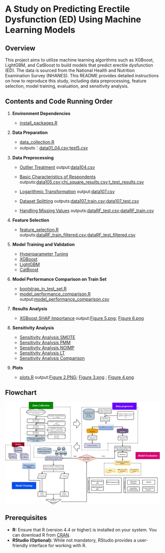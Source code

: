 # A Study on Predicting Erectile Dysfunction (ED) Using Machine Learning Models

## Overview

This project aims to utilize machine learning algorithms such as XGBoost, LightGBM, and CatBoost to build models that predict erectile dysfunction (ED). The data is sourced from the National Health and Nutrition Examination Survey (NHANES). This README provides detailed instructions on how to reproduce this study, including data preprocessing, feature selection, model training, evaluation, and sensitivity analysis.

## Contents and Code Running Order

1. **Environment Dependencies**  
   - [install_packages.R](scripts/install_packages.R)

2. **Data Preparation**  
   - [data_collection.R](scripts/data_collection.R)
   - outputs：[data01_04.csv](https://github.com/Aquapop/ML_ED/blob/main/Data/output/data01_04.csv);[test5.csv](https://github.com/Aquapop/ML_ED/blob/main/Data/output/test5.csv)

3. **Data Preprocessing**
   - [Outlier Treatment](scripts/outlier_analysis.R) output:[data104.csv](https://github.com/Aquapop/ML_ED/blob/main/Data/output/data104.csv)
     
   - [Basic Characteristics of Respondents](scripts/univariate_analysis_and_logarithmic_transformation.R) outputs:[data105.csv](https://github.com/Aquapop/ML_ED/blob/main/Data/output/data105.csv);[chi_square_results.csv](https://github.com/Aquapop/ML_ED/blob/main/Data/output/chi_square_results.csv);[t_test_results.csv](https://github.com/Aquapop/ML_ED/blob/main/Data/output/t_test_results.csv)
     
   - [Logarithmic Transformation](scripts/univariate_analysis_and_logarithmic_transformation.R) output:[data107.csv](https://github.com/Aquapop/ML_ED/blob/main/Data/output/data107.csv)
     
   - [Dataset Splitting](scripts/data_split_randomforest_imputation.R) outputs:[data107_train.csv](https://github.com/Aquapop/ML_ED/blob/main/Data/output/data107_train.csv);[data107_test.csv](https://github.com/Aquapop/ML_ED/blob/main/Data/output/data107_test.csv)
     
   - [Handling Missing Values](scripts/data_split_randomforest_imputation.R) outputs:[dataRF_test.csv](https://github.com/Aquapop/ML_ED/blob/main/Data/output/dataRF_test.csv);[dataRF_train.csv](https://github.com/Aquapop/ML_ED/blob/main/Data/output/dataRF_train.csv)

4. **Feature Selection**
   - [feature_selection.R](scripts/feature_selection.R) outputs:[dataRF_train_filtered.csv](https://github.com/Aquapop/ML_ED/blob/main/Data/output/dataRF_train_flitered.csv);[dataRF_test_filtered.csv](https://github.com/Aquapop/ML_ED/blob/main/Data/output/dataRF_test_flitered.csv)
     
5. **Model Training and Validation**
   - [Hyperparameter Tuning](scripts/hyperparameter_tuning.R)
   - [XGBoost](scripts/xgboost_model_training.R)
   - [LightGBM](scripts/lightgbm_model_training.R)
   - [CatBoost](scripts/CatBoost_model_training.R)

6. **Model Performance Comparison on Train Set**
   - [bootstrap_in_test_set.R](scripts/bootstrap_in_test_set.R)
   - [model_performance_comparison.R](scripts/model_performance_comparison.R) output:[model_performance_comparison.csv](https://github.com/Aquapop/ML_ED/blob/main/Data/output/model_performance_comparison.csv)

7. **Results Analysis**
   - [XGBoost SHAP Importance](scripts/XGBoost_SHAP_importance.R) output:[Figure 5.png](https://github.com/Aquapop/ML_ED/blob/main/Data/output/Figure%205.png); [Figure 6.png](https://github.com/Aquapop/ML_ED/blob/main/Data/output/Figure%206.png)

8. **Sensitivity Analysis**
   - [Sensitivity Analysis SMOTE](scripts/Sensitivity_analysis/Sensitivity_Analysis_SMOTE.R)
   - [Sensitivity Analysis PMM](scripts/Sensitivity_analysis/Sensitivity_Analysis_PMM.R)
   - [Sensitivity Analysis NOIMP](scripts/Sensitivity_analysis/Sensitivity_Analysis_NOIMP.R)
   - [Sensitivity Analysis LT](scripts/Sensitivity_analysis/Sensitivity_Analysis_LT.R)
   - [Sensitivity Analysis Comparison](scripts/Sensitivity_analysis/Sensitivity_Analysis_Comparison.R)

8. **Plots**
   - [plots.R](scripts/plot.R) output:[Figure 2.PNG](https://github.com/Aquapop/ML_ED/blob/main/Data/output/Figure%202.PNG); [Figure 3.png](https://github.com/Aquapop/ML_ED/blob/main/Data/output/Figure%203.png)
; [Figure 4.png](https://github.com/Aquapop/ML_ED/blob/main/Data/output/Figure%204.png)
## Flowchart
![image](https://github.com/Aquapop/ML_ED/blob/main/flowchart/Figure%201.png) 




## Prerequisites

- **R:** Ensure that R (version 4.4 or higher) is installed on your system. You can download R from [CRAN](https://cran.r-project.org/).
- **RStudio (Optional):** While not mandatory, RStudio provides a user-friendly interface for working with R.

